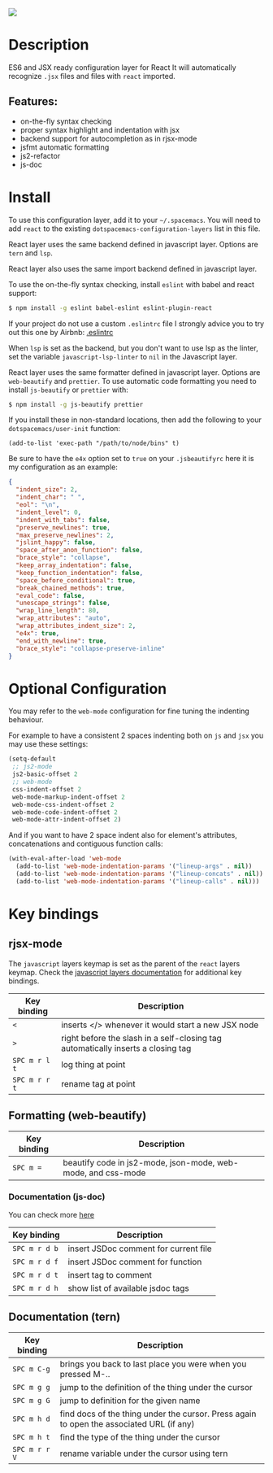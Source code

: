 ![](img/react.png)

Description
===========

ES6 and JSX ready configuration layer for React It will automatically
recognize `.jsx` files and files with `react` imported.

Features:
---------

-   on-the-fly syntax checking
-   proper syntax highlight and indentation with jsx
-   backend support for autocompletion as in rjsx-mode
-   jsfmt automatic formatting
-   js2-refactor
-   js-doc

Install
=======

To use this configuration layer, add it to your `~/.spacemacs`. You will
need to add `react` to the existing `dotspacemacs-configuration-layers`
list in this file.

React layer uses the same backend defined in javascript layer. Options
are `tern` and `lsp`.

React layer also uses the same import backend defined in javascript
layer.

To use the on-the-fly syntax checking, install `eslint` with babel and
react support:

``` bash
$ npm install -g eslint babel-eslint eslint-plugin-react
```

If your project do not use a custom `.eslintrc` file I strongly advice
you to try out this one by Airbnb:
[.eslintrc](https://github.com/airbnb/javascript/blob/master/linters/.eslintrc)

When `lsp` is set as the backend, but you don't want to use lsp as the
linter, set the variable `javascript-lsp-linter` to `nil` in the
Javascript layer.

React layer uses the same formatter defined in javascript layer. Options
are `web-beautify` and `prettier`. To use automatic code formatting you
need to install `js-beautify` or `prettier` with:

``` bash
$ npm install -g js-beautify prettier
```

If you install these in non-standard locations, then add the following
to your `dotspacemacs/user-init` function:

``` elisp
(add-to-list 'exec-path "/path/to/node/bins" t)
```

Be sure to have the `e4x` option set to `true` on your `.jsbeautifyrc`
here it is my configuration as an example:

``` json
{
  "indent_size": 2,
  "indent_char": " ",
  "eol": "\n",
  "indent_level": 0,
  "indent_with_tabs": false,
  "preserve_newlines": true,
  "max_preserve_newlines": 2,
  "jslint_happy": false,
  "space_after_anon_function": false,
  "brace_style": "collapse",
  "keep_array_indentation": false,
  "keep_function_indentation": false,
  "space_before_conditional": true,
  "break_chained_methods": true,
  "eval_code": false,
  "unescape_strings": false,
  "wrap_line_length": 80,
  "wrap_attributes": "auto",
  "wrap_attributes_indent_size": 2,
  "e4x": true,
  "end_with_newline": true,
  "brace_style": "collapse-preserve-inline"
}
```

Optional Configuration
======================

You may refer to the `web-mode` configuration for fine tuning the
indenting behaviour.

For example to have a consistent 2 spaces indenting both on `js` and
`jsx` you may use these settings:

``` commonlisp
(setq-default
 ;; js2-mode
 js2-basic-offset 2
 ;; web-mode
 css-indent-offset 2
 web-mode-markup-indent-offset 2
 web-mode-css-indent-offset 2
 web-mode-code-indent-offset 2
 web-mode-attr-indent-offset 2)
```

And if you want to have 2 space indent also for element's attributes,
concatenations and contiguous function calls:

``` commonlisp
(with-eval-after-load 'web-mode
  (add-to-list 'web-mode-indentation-params '("lineup-args" . nil))
  (add-to-list 'web-mode-indentation-params '("lineup-concats" . nil))
  (add-to-list 'web-mode-indentation-params '("lineup-calls" . nil)))
```

Key bindings
============

rjsx-mode
---------

The `javascript` layers keymap is set as the parent of the `react`
layers keymap. Check the [javascript layers
documentation](https://github.com/syl20bnr/spacemacs/blob/develop/layers/+lang/javascript/README.org#key-bindings)
for additional key bindings.

| Key binding   | Description                                                                      |
|---------------|----------------------------------------------------------------------------------|
| `<`           | inserts \</\> whenever it would start a new JSX node                             |
| `>`           | right before the slash in a self-closing tag automatically inserts a closing tag |
| `SPC m r l t` | log thing at point                                                               |
| `SPC m r r t` | rename tag at point                                                              |

Formatting (web-beautify)
-------------------------

| Key binding | Description                                                  |
|-------------|--------------------------------------------------------------|
| `SPC m =`   | beautify code in js2-mode, json-mode, web-mode, and css-mode |

### Documentation (js-doc)

You can check more [here](https://github.com/mooz/js-doc/)

| Key binding   | Description                           |
|---------------|---------------------------------------|
| `SPC m r d b` | insert JSDoc comment for current file |
| `SPC m r d f` | insert JSDoc comment for function     |
| `SPC m r d t` | insert tag to comment                 |
| `SPC m r d h` | show list of available jsdoc tags     |

Documentation (tern)
--------------------

| Key binding   | Description                                                                              |
|---------------|------------------------------------------------------------------------------------------|
| `SPC m C-g`   | brings you back to last place you were when you pressed M-..                             |
| `SPC m g g`   | jump to the definition of the thing under the cursor                                     |
| `SPC m g G`   | jump to definition for the given name                                                    |
| `SPC m h d`   | find docs of the thing under the cursor. Press again to open the associated URL (if any) |
| `SPC m h t`   | find the type of the thing under the cursor                                              |
| `SPC m r r V` | rename variable under the cursor using tern                                              |
